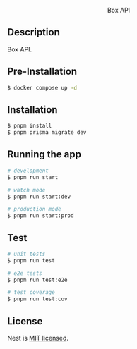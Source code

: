<p align="center">Box API</p>

## Description

Box API.

## Pre-Installation

```bash
$ docker compose up -d
```

## Installation

```bash
$ pnpm install
$ pnpm prisma migrate dev
```

## Running the app

```bash
# development
$ pnpm run start

# watch mode
$ pnpm run start:dev

# production mode
$ pnpm run start:prod
```

## Test

```bash
# unit tests
$ pnpm run test

# e2e tests
$ pnpm run test:e2e

# test coverage
$ pnpm run test:cov
```

## License

Nest is [MIT licensed](LICENSE).
